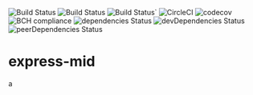 ![Build Status](https://img.shields.io/github/repo-size/yurikrupnik/express-mid.svg)
![Build Status](https://img.shields.io/github/languages/code-size/yurikrupnik/express-mid.svg)
![Build Status](https://img.shields.io/bundlephobia/min/express-mid.svg)`
![CircleCI](https://circleci.com/gh/yurikrupnik/express-mid.svg?style=svg)
![codecov](https://codecov.io/gh/yurikrupnik/express-mid/branch/master/graph/badge.svg)
![BCH compliance](https://bettercodehub.com/edge/badge/yurikrupnik/express-mid?branch=master)
![dependencies Status](https://david-dm.org/yurikrupnik/express-mid/status.svg)
![devDependencies Status](https://david-dm.org/yurikrupnik/express-mid/dev-status.svg)
![peerDependencies Status](https://david-dm.org/yurikrupnik/express-mid/peer-status.svg)

# express-mid
a
